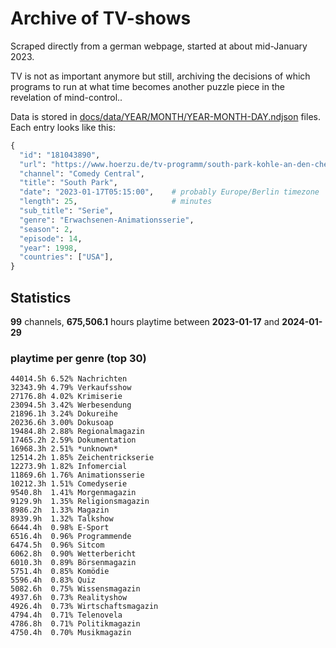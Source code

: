 # Archive of TV-shows

Scraped directly from a german webpage, started at about mid-January 2023.

TV is not as important anymore but still, archiving the decisions of which programs to run at what time
becomes another puzzle piece in the revelation of mind-control.. 

Data is stored in [docs/data/YEAR/MONTH/YEAR-MONTH-DAY.ndjson](docs/data/) files. 
Each entry looks like this:

```python
{
  "id": "181043890", 
  "url": "https://www.hoerzu.de/tv-programm/south-park-kohle-an-den-chefkoch/bid_181043890/", 
  "channel": "Comedy Central", 
  "title": "South Park", 
  "date": "2023-01-17T05:15:00",    # probably Europe/Berlin timezone 
  "length": 25,                     # minutes 
  "sub_title": "Serie", 
  "genre": "Erwachsenen-Animationsserie", 
  "season": 2, 
  "episode": 14, 
  "year": 1998, 
  "countries": ["USA"],
}
```

## Statistics

**99** channels, **675,506.1** hours playtime between **2023-01-17** and **2024-01-29**


### playtime per genre (top 30)

    44014.5h 6.52% Nachrichten
    32343.9h 4.79% Verkaufsshow
    27176.8h 4.02% Krimiserie
    23094.5h 3.42% Werbesendung
    21896.1h 3.24% Dokureihe
    20236.6h 3.00% Dokusoap
    19484.8h 2.88% Regionalmagazin
    17465.2h 2.59% Dokumentation
    16968.3h 2.51% *unknown*
    12514.2h 1.85% Zeichentrickserie
    12273.9h 1.82% Infomercial
    11869.6h 1.76% Animationsserie
    10212.3h 1.51% Comedyserie
    9540.8h  1.41% Morgenmagazin
    9129.9h  1.35% Religionsmagazin
    8986.2h  1.33% Magazin
    8939.9h  1.32% Talkshow
    6644.4h  0.98% E-Sport
    6516.4h  0.96% Programmende
    6474.5h  0.96% Sitcom
    6062.8h  0.90% Wetterbericht
    6010.3h  0.89% Börsenmagazin
    5751.4h  0.85% Komödie
    5596.4h  0.83% Quiz
    5082.6h  0.75% Wissensmagazin
    4937.6h  0.73% Realityshow
    4926.4h  0.73% Wirtschaftsmagazin
    4794.4h  0.71% Telenovela
    4786.8h  0.71% Politikmagazin
    4750.4h  0.70% Musikmagazin
